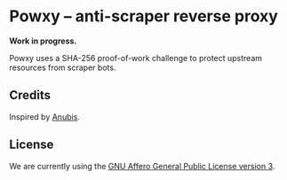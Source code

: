 # Powxy &ndash; anti-scraper reverse proxy

**Work in progress.**

Powxy uses a SHA-256 proof-of-work challenge to protect upstream resources from
scraper bots.

## Credits

Inspired by [Anubis](https://github.com/TecharoHQ/anubis).

## License

We are currently using the
[GNU Affero General Public License version 3](https://www.gnu.org/licenses/agpl-3.0.html).
